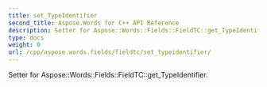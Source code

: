```yaml
---
title: set_TypeIdentifier
second_title: Aspose.Words for C++ API Reference
description: Setter for Aspose::Words::Fields::FieldTC::get_TypeIdentifier. 
type: docs
weight: 0
url: /cpp/aspose.words.fields/fieldtc/set_typeidentifier/
---
```


Setter for Aspose::Words::Fields::FieldTC::get_TypeIdentifier. 

